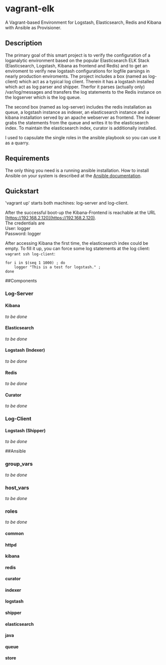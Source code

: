 vagrant-elk
===========

A Vagrant-based Environment for Logstash, Elasticsearch, Redis and Kibana with Ansible as Provisioner.

## Description

The primary goal of this smart project is to verify the configuration of a loganalytic environment based on the popular Elasticsearch ELK Stack (Elasticsearch, Logstash, Kibana as frontend and Redis) and to get an enviroment to verify new logstash configurations for logfile parsings in nearly production enviroments.
The project includes a box (named as log-client) which act as a typical log client. Therein it has a logstash installed which act as log parser and shipper. Therfor it parses (actually only) /var/log/messages and transfers the log statements to the Redis instance on the logserver which is the log queue.

The second box (named as log-server) includes the redis installation as queue, a logstash instance as indexer, an elasticsearch instance and a kibana installation served by an apache webserver as frontend.
The indexer grabs the statements from the queue and writes it to the elasticsearch index. To maintain the elasticsearch index, curator is additionally installed.

I used to capsulate the single roles in the ansible playbook so you can use it as a quarry.

## Requirements
The only thing you need is a running ansible installation.
How to install Ansible on your system is described at the [Ansible documentation](http://docs.ansible.com/intro_installation.html).

## Quickstart

'vagrant up' starts both machines: log-server and log-client.

After the successful boot-up the Kibana-Frontend is reachable at the URL 
[https://192.168.2.120](https://192.168.2.120). <br />
The credentials are <br />
User: logger<br />
Password: logger

After accessing Kibana the first time, the elasticsearch index could be empty. To fill it up, you can force some log statements at the log client: <br />
``
vagrant ssh log-client
``:
```
for i in $(seq 1 1000) ; do 
	logger "This is a test for logstash." ; 
done
```

##Components
### Log-Server
#### Kibana
_to be done_
#### Elasticsearch
_to be done_
#### Logstash (Indexer)
_to be done_
#### Redis
_to be done_
#### Curator
_to be done_

### Log-Client
#### Logstash (Shipper)
_to be done_

##Ansible
### group_vars
_to be done_
### host_vars
_to be done_
### roles
_to be done_
#### common		
#### httpd
#### kibana
#### redis
#### curator
#### indexer	
#### logstash
#### shipper
#### elasticsearch
#### java	
#### queue
#### store
